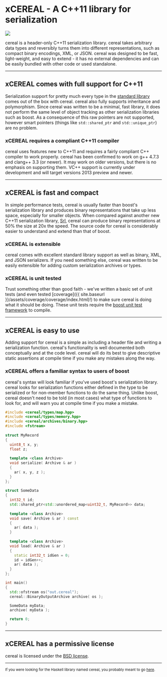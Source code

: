 
xCEREAL - A C++11 library for serialization
==========================================

<img class="media-object pull-right" src="{{ site.baseurl }}/assets/img/cerealboxside.png"></img>

cereal is a header-only C++11 serialization library.  cereal takes arbitrary
data types and reversibly turns them into different representations, such as
compact binary encodings, XML, or JSON.  cereal was designed to be fast,
light-weight, and easy to extend - it has no external dependencies and can be
easily bundled with other code or used standalone.

---

## xCEREAL comes with full support for C++11

Serialization support for pretty much every type in the [standard library](http://en.cppreference.com/w/) comes out of the box with cereal.  cereal also fully supports inheritance and polymorphism.  Since cereal was written to be a minimal, fast library, it does not perform the same level of object tracking as other serialization libraries such as boost.  As a consequence of this raw pointers are not supported, however smart pointers (things like `std::shared_ptr` and `std::unique_ptr`) are no problem.

### xCEREAL requires a compliant C++11 compiler

cereal uses features new to C++11 and requires a fairly compliant C++ compiler to work properly.  cereal has been confirmed to work on g++ 4.7.3 and clang++ 3.3 (or newer).  It may work on older versions, but there is no emphasis on supporting them.  VC++ support is currently under development and will target versions 2013 preview and newer.

---

## xCEREAL is fast and compact

In simple performance tests, cereal is usually faster than boost's serialization library and produces binary representations that take up less space, especially for smaller objects.  When compared against another new C++11 serialization library, [Srl](https://github.com/night-shift/Srl), cereal can produce binary representations at 50% the size at 20x the speed.  The source code for cereal is considerably easier to understand and extend than that of boost.

### xCEREAL is extensible

cereal comes with excellent standard library support as well as binary, XML, and JSON serializers.  If you need something else, cereal was written to be easily extensible for adding custom serialization archives or types.

### xCEREAL is unit tested

Trust something other than good faith - we've written a basic set of unit tests (and even tested [coverage]({{ site.baseurl }}/assets/coverage/coverage/index.html)!) to make sure cereal is doing what it should be doing.  These unit tests require the [boost unit test framework](http://www.boost.org/doc/libs/1_53_0/libs/test/doc/html/utf.html) to compile.

---

## xCEREAL is easy to use

Adding support for cereal is a simple as including a header file and writing a serialization function.  cereal's
functionality is well documented both conceptually and at the code level.  cereal will do its best to give descriptive static assertions at compile time if you
make any mistakes along the way.

### xCEREAL offers a familiar syntax to users of boost

cereal's syntax will look familiar if you've used boost's serialization library.  cereal looks for serialization functions either defined in the type to be serialized or for non-member functions to do the same thing.  Unlike boost, cereal doesn't need to be told (in most cases) what type of functions to look for, and will warn you at compile time if you make a mistake.

```cpp
#include <cereal/types/map.hpp>
#include <cereal/types/memory.hpp>
#include <cereal/archives/binary.hpp>
#include <fstream>
    
struct MyRecord
{
  uint8_t x, y;
  float z;
  
  template <class Archive>
  void serialize( Archive & ar )
  {
    ar( x, y, z );
  }
};
    
struct SomeData
{
  int32_t id;
  std::shared_ptr<std::unordered_map<uint32_t, MyRecord>> data;
  
  template <class Archive>
  void save( Archive & ar ) const
  {
    ar( data );
  }
      
  template <class Archive>
  void load( Archive & ar )
  {
    static int32_t idGen = 0;
    id = idGen++;
    ar( data );
  }
};

int main()
{
  std::ofstream os("out.cereal");
  cereal::BinaryOutputArchive archive( os );

  SomeData myData;
  archive( myData );

  return 0;
}
```    

---

## xCEREAL has a permissive license

cereal is licensed under the [BSD license](http://opensource.org/licenses/BSD-3-Clause).

---


<small>If you were looking for the Haskell library named cereal, you probably meant to go <a href="http://hackage.haskell.org/package/cereal-0.3.5.2">here</a>.</small>
